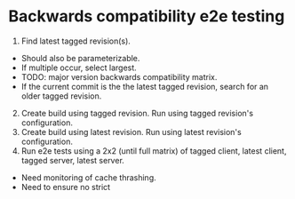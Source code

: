# Backwards compatibility e2e testing

1. Find latest tagged revision(s). 
  - Should also be parameterizable.
  - If multiple occur, select largest. 
  - TODO: major version backwards compatibility matrix.
  - If the current commit is the the latest tagged revision, search for an older tagged revision.
2. Create build using tagged revision. Run using tagged revision's configuration.
3. Create build using latest revision. Run using latest revision's configuration.
4. Run e2e tests using a 2x2 (until full matrix) of tagged client, latest client, tagged server, latest server.
  - Need monitoring of cache thrashing.
  - Need to ensure no strict